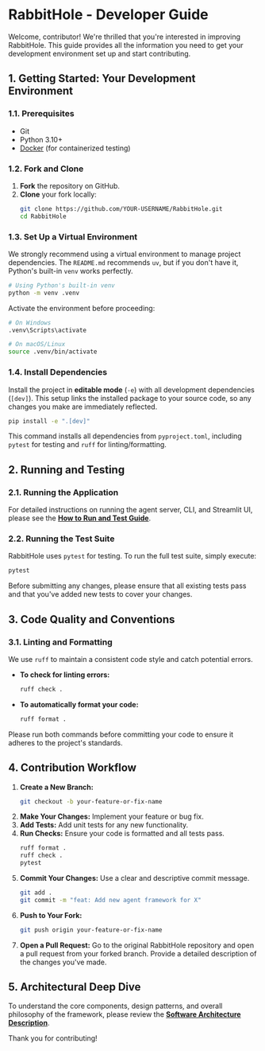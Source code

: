 # RabbitHole - Developer Guide

Welcome, contributor! We're thrilled that you're interested in improving RabbitHole. This guide provides all the information you need to get your development environment set up and start contributing.

## 1. Getting Started: Your Development Environment

### 1.1. Prerequisites
- Git
- Python 3.10+
- [Docker](https://www.docker.com/get-started) (for containerized testing)

### 1.2. Fork and Clone
1.  **Fork** the repository on GitHub.
2.  **Clone** your fork locally:
    ```bash
    git clone https://github.com/YOUR-USERNAME/RabbitHole.git
    cd RabbitHole
    ```

### 1.3. Set Up a Virtual Environment
We strongly recommend using a virtual environment to manage project dependencies. The `README.md` recommends `uv`, but if you don't have it, Python's built-in `venv` works perfectly.

```bash
# Using Python's built-in venv
python -m venv .venv
```

Activate the environment before proceeding:
```bash
# On Windows
.venv\Scripts\activate

# On macOS/Linux
source .venv/bin/activate
```

### 1.4. Install Dependencies
Install the project in **editable mode** (`-e`) with all development dependencies (`[dev]`). This setup links the installed package to your source code, so any changes you make are immediately reflected.

```bash
pip install -e ".[dev]"
```
This command installs all dependencies from `pyproject.toml`, including `pytest` for testing and `ruff` for linting/formatting.

## 2. Running and Testing

### 2.1. Running the Application
For detailed instructions on running the agent server, CLI, and Streamlit UI, please see the **[How to Run and Test Guide](./docs/howto.md)**.

### 2.2. Running the Test Suite
RabbitHole uses `pytest` for testing. To run the full test suite, simply execute:
```bash
pytest
```
Before submitting any changes, please ensure that all existing tests pass and that you've added new tests to cover your changes.

## 3. Code Quality and Conventions

### 3.1. Linting and Formatting
We use `ruff` to maintain a consistent code style and catch potential errors.

- **To check for linting errors:**
  ```bash
  ruff check .
  ```
- **To automatically format your code:**
  ```bash
  ruff format .
  ```

Please run both commands before committing your code to ensure it adheres to the project's standards.

## 4. Contribution Workflow
1.  **Create a New Branch:**
    ```bash
    git checkout -b your-feature-or-fix-name
    ```
2.  **Make Your Changes:** Implement your feature or bug fix.
3.  **Add Tests:** Add unit tests for any new functionality.
4.  **Run Checks:** Ensure your code is formatted and all tests pass.
    ```bash
    ruff format .
    ruff check .
    pytest
    ```
5.  **Commit Your Changes:** Use a clear and descriptive commit message.
    ```bash
    git add .
    git commit -m "feat: Add new agent framework for X"
    ```
6.  **Push to Your Fork:**
    ```bash
    git push origin your-feature-or-fix-name
    ```
7.  **Open a Pull Request:** Go to the original RabbitHole repository and open a pull request from your forked branch. Provide a detailed description of the changes you've made.

## 5. Architectural Deep Dive
To understand the core components, design patterns, and overall philosophy of the framework, please review the **[Software Architecture Description](./docs/architecture.md)**.

Thank you for contributing! 